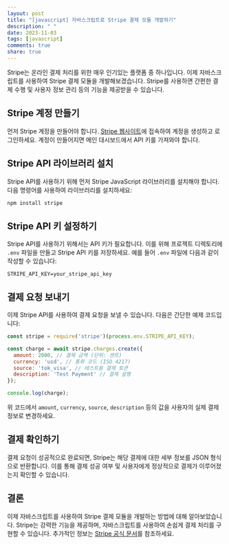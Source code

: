 ```yaml
---
layout: post
title: "[javascript] 자바스크립트로 Stripe 결제 모듈 개발하기"
description: " "
date: 2023-11-03
tags: [javascript]
comments: true
share: true
---
```


Stripe는 온라인 결제 처리를 위한 매우 인기있는 플랫폼 중 하나입니다. 이제 자바스크립트를 사용하여 Stripe 결제 모듈을 개발해보겠습니다. Stripe를 사용하면 간편한 결제 수행 및 사용자 정보 관리 등의 기능을 제공받을 수 있습니다.

## Stripe 계정 만들기

먼저 Stripe 계정을 만들어야 합니다. [Stripe 웹사이트](https://stripe.com)에 접속하여 계정을 생성하고 로그인하세요. 계정이 만들어지면 메인 대시보드에서 API 키를 가져와야 합니다.

## Stripe API 라이브러리 설치

Stripe API를 사용하기 위해 먼저 Stripe JavaScript 라이브러리를 설치해야 합니다. 다음 명령어를 사용하여 라이브러리를 설치하세요:

```javascript
npm install stripe
```

## Stripe API 키 설정하기

Stripe API를 사용하기 위해서는 API 키가 필요합니다. 이를 위해 프로젝트 디렉토리에 `.env` 파일을 만들고 Stripe API 키를 저장하세요. 예를 들어 `.env` 파일에 다음과 같이 작성할 수 있습니다:

```
STRIPE_API_KEY=your_stripe_api_key
```

## 결제 요청 보내기

이제 Stripe API를 사용하여 결제 요청을 보낼 수 있습니다. 다음은 간단한 예제 코드입니다:

```javascript
const stripe = require('stripe')(process.env.STRIPE_API_KEY);

const charge = await stripe.charges.create({
  amount: 2000, // 결제 금액 (단위: 센트)
  currency: 'usd', // 통화 코드 (ISO 4217)
  source: 'tok_visa', // 테스트용 결제 토큰
  description: 'Test Payment' // 결제 설명
});

console.log(charge);
```

위 코드에서 `amount`, `currency`, `source`, `description` 등의 값을 사용자의 실제 결제 정보로 변경하세요.

## 결제 확인하기

결제 요청이 성공적으로 완료되면, Stripe는 해당 결제에 대한 세부 정보를 JSON 형식으로 반환합니다. 이를 통해 결제 성공 여부 및 사용자에게 정상적으로 결제가 이루어졌는지 확인할 수 있습니다.

## 결론

이제 자바스크립트를 사용하여 Stripe 결제 모듈을 개발하는 방법에 대해 알아보았습니다. Stripe는 강력한 기능을 제공하며, 자바스크립트를 사용하여 손쉽게 결제 처리를 구현할 수 있습니다. 추가적인 정보는 [Stripe 공식 문서](https://stripe.com/docs/api)를 참조하세요.
